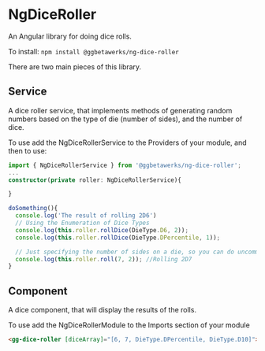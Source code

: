 # NgDiceRoller
An Angular library for doing dice rolls.

To install:
`npm install @ggbetawerks/ng-dice-roller`

There are two main pieces of this library.  

## Service
A dice roller service, that implements methods of generating random numbers based on the type of die (number of sides), and the number of dice.

To use add the NgDiceRollerService to the Providers of your module, and then to use:
```typescript
import { NgDiceRollerService } from '@ggbetawerks/ng-dice-roller';
...
constructor(private roller: NgDiceRollerService){

}

doSomething(){
  console.log('The result of rolling 2D6')
  // Using the Enumeration of Dice Types
  console.log(this.roller.rollDice(DieType.D6, 2));
  console.log(this.roller.rollDice(DieType.DPercentile, 1));

  // Just specifying the number of sides on a die, so you can do uncommon dice
  console.log(this.roller.roll(7, 2)); //Rolling 2D7
}

```

## Component
A dice component, that will display the results of the rolls.

To use add the NgDiceRollerModule to the Imports section of your module

```html
<gg-dice-roller [diceArray]="[6, 7, DieType.DPercentile, DieType.D10]"></gg-dice-roller>
```
